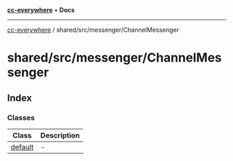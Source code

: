 [**cc-everywhere**](../../../../index.md) • **Docs**

***

[cc-everywhere](../../../../index.md) / shared/src/messenger/ChannelMessenger

# shared/src/messenger/ChannelMessenger

## Index

### Classes

| Class | Description |
| ------ | ------ |
| [default](classes/default.md) | - |
